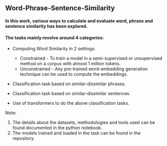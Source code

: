 ## Word-Phrase-Sentence-Similarity

#### In this work, various ways to calculate and evaluate word, phrase and sentence similarity has been explored.


#### The tasks mainly revolve around 4 categories:

* Computing Word Similarity in 2 settings:
  * Constrained - To train a model in a semi-supervised or unsupervised method on a corpus with atmost 1 million tokens.
  * Unconstrained - Any pre-trained word-embedding generation technique can be used to compute the embeddings.
 
* Classification task based on similar-dissimilar phrases.

* Classification task based on similar-dissimilar sentences.

* Use of transformers to do the above classification tasks.


Note: 
1. The details about the datasets, methodologies and tools used can be found documented in the python notebook.
2. The models trained and loaded in the task can be found in the repository.

